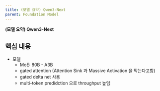 ```yaml
---
title: (모델 요약) Qwen3-Next
parent: Foundation Model
---
```


**(모델 요약) Qwen3-Next**


## 핵심 내용
- 모델
   - MoE: 80B - A3B
   - gated attention (Attention Sink 과 Massive Activation 을 막는다고함)
   - gated delta net 사용
   - multi-token predidction 으로 throughput 높임